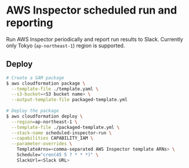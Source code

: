 # AWS Inspector scheduled run and reporting

Run AWS Inspector periodically and report run results to Slack.
Currently only Tokyo (`ap-northeast-1`) region is supported.

## Deploy

```bash
# Create a SAM package
$ aws cloudformation package \
  --template-file ./template.yaml \
  --s3-bucket=<S3 bucket name> \
  --output-template-file packaged-template.yml
  
# Deploy the package
$ aws cloudformation deploy \
  --region=ap-northeast-1 \
  --template-file ./packaged-template.yml \
  --stack-name scheduled-inspector-run \
  --capabilities CAPABILITY_IAM \
  --parameter-overrides \
    TemplateArns=<comma-separated AWS Inspector template ARNs> \
    Schedule="cron(45 5 ? * * *)" \
    SlackUrl=<Slack URL>
```
